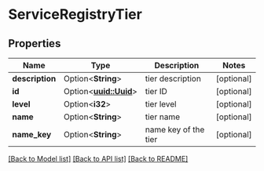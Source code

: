 # ServiceRegistryTier

## Properties

Name | Type | Description | Notes
------------ | ------------- | ------------- | -------------
**description** | Option<**String**> | tier description | [optional]
**id** | Option<[**uuid::Uuid**](uuid::Uuid.md)> | tier ID | [optional]
**level** | Option<**i32**> | tier level | [optional]
**name** | Option<**String**> | tier name | [optional]
**name_key** | Option<**String**> | name key of the tier | [optional]

[[Back to Model list]](../README.md#documentation-for-models) [[Back to API list]](../README.md#documentation-for-api-endpoints) [[Back to README]](../README.md)


